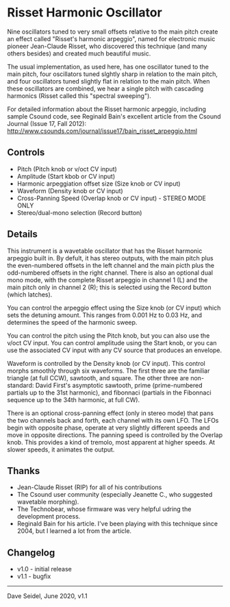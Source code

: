 # Risset Harmonic Oscillator

Nine oscillators tuned to very small offsets relative to the main pitch create an effect called "Risset's harmonic arpeggio", named for electronic music pioneer Jean-Claude Risset, who discovered this technique (and many others besides) and created much beautiful music.

The usual implementation, as used here, has one oscillator tuned to the main pitch, four oscillators tuned slghtly sharp in relation to the main pitch, and four oscillators tuned slightly flat in relation to the main pitch. When these oscillators are combined, we hear a single pitch with cascading harmonics (Risset called this "spectral sweeping").

For detailed information about the Risset harmonic arpeggio, including sample Csound code, see Reginald Bain's excellent article from the Csound Journal (Issue 17, Fall 2012): http://www.csounds.com/journal/issue17/bain_risset_arpeggio.html

## Controls

 * Pitch (Pitch knob or v/oct CV input)
 * Amplitude (Start kbob or CV input)
 * Harmonic arpeggiation offset size (Size knob or CV input)
 * Waveform (Density knob or CV input)
 * Cross-Panning Speed (Overlap knob or CV input) - STEREO MODE ONLY
 * Stereo/dual-mono selection (Record button)

## Details

This instrument is a wavetable oscillator that has the Risset harmonic arpeggio built in. By defult, it has stereo outputs, with the main pitch plus the even-numbered offsets in the left channel and the main picth plus the odd-numbered offsets in the right channel. There is also an optional dual mono mode, with the complete Risset arpeggio in channel 1 (L) and the main pitch only in channel 2 (R); this is selected using the Record button (which latches).

You can control the arpeggio effect using the Size knob (or CV input) which sets the detuning amount. This ranges from 0.001 Hz to 0.03 Hz, and determines the speed of the harmonic sweep.

You can control the pitch using the Pitch knob, but you can also use the v/oct CV input. You can control amplitude using the Start knob, or you can use the associated CV input with any CV source that produces an envelope.

Waveform is controlled by the Density knob (or CV input). This control morphs smoothly through six waveforms. The first three are the familiar triangle (at full CCW), sawtooth, and square. The other three are non-standard: David First's asymptotic sawtooth, prime (prime-numbered partials up to the 31st harmonic), and fibonnaci (partials in the Fibonnaci sequence up to the 34th harmonic, at full CW).

There is an optional cross-panning effect (only in stereo mode) that pans the two channels back and forth, each channel with its own LFO. The LFOs begin with opposite phase, operate at very slightly different speeds and move in opposite directions. The panning speed is controlled by the Overlap knob. This provides a kind of tremolo, most apparent at higher speeds. At slower speeds, it animates the output.

## Thanks

 * Jean-Claude Risset (RIP) for all of his contributions
 * The Csound user community (especially Jeanette C., who suggested wavetable morphing).
 * The Technobear, whose firmware was very helpful udring the development process.
 * Reginald Bain for his article. I've been playing with this technique since 2004, but I learned a lot from the article.

## Changelog
 * v1.0 - initial release
 * v1.1 - bugfix

---

Dave Seidel, June 2020, v1.1